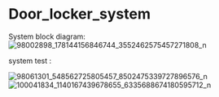 # Door_locker_system

System block diagram:
![98002898_178144156846744_3552462575457271808_n](https://github.com/GhadaRagab20/Door_locker_system/assets/62110252/0fbf5fc3-bb53-4ae9-9932-7f2a32bc9181)

system test :

![98061301_548562725805457_8502475339727896576_n](https://github.com/GhadaRagab20/Door_locker_system/assets/62110252/12ecea50-a9ba-4e42-b568-8eace5396a1f)
![100041834_1140167439678655_6335688674180595712_n](https://github.com/GhadaRagab20/Door_locker_system/assets/62110252/b0f01285-70a2-4a0a-9790-414699f2255f)
